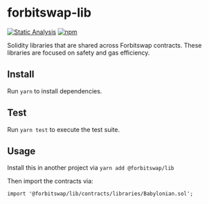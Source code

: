 # forbitswap-lib

[![Static Analysis](https://github.com/Forbitswap/forbitswap-lib/workflows/Static%20Analysis/badge.svg)](https://github.com/forbitswap/forbitswap-lib/actions?query=workflow%3A%22Static+Analysis%22++)
[![npm](https://img.shields.io/npm/v/@forbitswap/lib)](https://unpkg.com/@forbitswap/lib@latest/)

Solidity libraries that are shared across Forbitswap contracts. These libraries are focused on safety and gas efficiency.

## Install

Run `yarn` to install dependencies.

## Test

Run `yarn test` to execute the test suite.

## Usage

Install this in another project via `yarn add @forbitswap/lib`

Then import the contracts via:

```solidity
import '@forbitswap/lib/contracts/libraries/Babylonian.sol';

```
